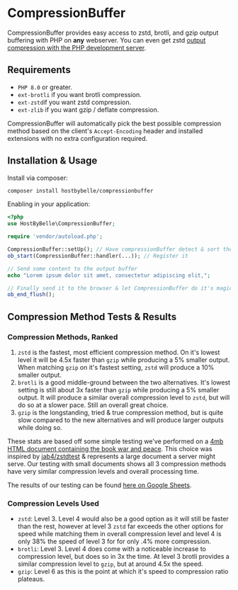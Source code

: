 # CompressionBuffer

CompressionBuffer provides easy access to zstd, brotli, and gzip output buffering with PHP on **any** webserver. You can even get zstd [output compression with the PHP development server](https://www.daniel.priv.no/tools/zstd-browser-test/).

## Requirements

- `PHP 8.0` or greater.
- `ext-brotli` if you want brotli compression.
- `ext-zstd`if you want zstd compression.
- `ext-zlib` if you want gzip / deflate compression.

CompressionBuffer will automatically pick the best possible compression method based on the client's `Accept-Encoding` header and installed extensions with no extra configuration required.

## Installation & Usage

Install via composer:

```bash
composer install hostbybelle/compressionbuffer
```

Enabling in your application:

```PHP
<?php
use HostByBelle\CompressionBuffer;

require 'vendor/autoload.php';

CompressionBuffer::setUp(); // Have compressionBuffer detect & sort the compression methods
ob_start(CompressionBuffer::handler(...)); // Register it

// Send some content to the output buffer
echo "Lorem ipsum dolor sit amet, consectetur adipiscing elit,";

// Finally send it to the browser & let CompressionBuffer do it's magic.
ob_end_flush();
```

## Compression Method Tests & Results

### Compression Methods, Ranked

1. `zstd` is the fastest, most efficient compression method. On it's lowest level it will be 4.5x faster than `gzip` while producing a 5% smaller output. When matching `gzip` on it's fastest setting, `zstd` will produce a 10% smaller output.
2. `brotli` is a good middle-ground between the two alternatives. It's lowest setting is still about 3x faster than `gzip` while producing a 5% smaller output. It will produce a similar overall compression level to `zstd`, but will do so at a slower pace. Still an overall great choice.
3. `gzip` is the longstanding, tried & true compression method, but is quite slow compared to the new alternatives and will produce larger outputs while doing so.

These stats are based off some simple testing we've performed on a [4mb HTML document containing the book war and peace](https://www.gutenberg.org/files/2600/2600-h/2600-h.htm). This choice was inspired by [jab4/zstdtest](https://github.com/jab4/zstdtest) & represents a large document a server might serve. Our testing with small documents shows all 3 compression methods have very similar compression levels and overall processing time.

The results of our testing can be found [here on Google Sheets](https://docs.google.com/spreadsheets/d/1rXWHH5sT03jKMFe1ATGRrzK3UAQK2TsKQaqWK0t3wks/edit#gid=1362319378).

### Compression Levels Used

- `zstd`: Level 3. Level 4 would also be a good option as it will still be faster than the rest, however at level 3 `zstd` far exceeds the other options for speed while matching them in overall compression level and level 4 is only 38% the speed of level 3 for for only .4% more compression.
- `brotli`: Level 3. Level 4 does come with a noticeable increase to compression level, but does so in 3x the time. At level 3 brotli provides a similar compression level to `gzip`, but at around 4.5x the speed.
- `gzip`: Level 6 as this is the point at which it's speed to compression ratio plateaus.
